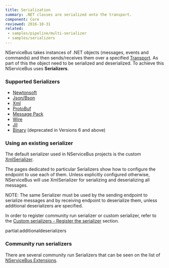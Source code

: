 ```yaml
---
title: Serialization
summary: .NET classes are serialized onto the transport.
component: Core
reviewed: 2016-10-31
related:
 - samples/pipeline/multi-serializer
 - samples/serializers
---
```


NServiceBus takes instances of .NET objects (messages, events and commands) and then sends/receives them over a specified [Transport](/nservicebus/transports/). As part of this the object need to be serialized and deserialized. To achieve this NServiceBus uses **Serializers**.


### Supported Serializers

 * [Newtonsoft](newtonsoft.md)
 * [Json/Bson](json.md)
 * [Xml](xml.md)
 * [ProtoBuf](protobuf.md)
 * [Message Pack](message-pack.md)
 * [Wire](wire.md)
 * [Jil](jil.md)
 * [Binary](binary.md) (deprecated in Versions 6 and above)


### Using an existing serializer

The default serializer used in NServiceBus projects is the custom [XmlSerializer](xml.md).

The pages dedicated to particular Serializers show how to configure the endpoint to use each of them. Unless explicitly configured otherwise, NServiceBus will use XmlSerializer for serializing and deserializing all messages.

NOTE: The same Serializer must be used by the sending endpoint to serialize messages and by receiving endpoint to deserialize them, unless additional deserializers are specified.

In order to register community run serializer or custom serializer, refer to the [Custom serializers - Register the serializer](/nservicebus/serialization/custom-serializer.md#register-the-serializer) section.


partial:additionaldeserializers


### Community run serializers

There are several community run Serializers that can be seen on the list of [NServiceBus Extensions](/platform/extensions.md#serializers).
